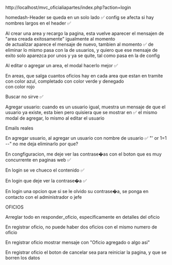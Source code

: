 http://localhost/mvc_oficialiapartes/index.php?action=login

homedash-Header se queda en un solo lado     ✅
config se afecta si hay nombres largos en el header     ✅

Al crear una area y recargo la pagina, esta vuelve aparecer
el mensajen de "area creada exitosamente" igualmente al momento      
de actualizar aparece el mensaje de nuevo, tambien al momento     ✅
de eliminar lo mismo pasa con la de usuarios, y quiero que ese mensaje de exito solo aparezca por unos y ya se quite, tal como pasa en la de config  

Al editar o agregar un area, el modal hacerlo mejor     ✅

En areas, que salga cuantos oficios hay en cada area que estan
en tramite con color azul, completado con color verde y denegado     
con color rojo

Buscar no sirve     ✅

Agregar usuario: cuando es un usuario igual, muestra un mensaje de 
que el usuario ya existe, esta bien pero quisiera que se mostrar en  ✅
el mismo modal de agregar, lo mismo al editar el usuario

Emails reales

En agregar usuario, al agregar un usuario con nombre de usuario  ✅
"' or 1=1 --" no me deja eliminarlo por que?

En congfiguracion, me deje ver las contrase�as con el boton que es 
muy concurrente en paginas web            ✅

En login se ve chueco el contenido       ✅

En login que deje ver la contrase�a     ✅

En login una opcion que si se le olvido su contrase�a, se ponga en
contacto con el administrador o jefe


OFICIOS


Arreglar todo en responder_oficio, especificamente en detalles del oficio

En registrar oficio, no puede haber dos oficios con el mismo numero de oficio

En registrar oficio mostrar mensaje con "Oficio agregado o algo asi"

En registrar oficio el boton de cancelar sea para reiniciar la pagina,
y que se borren los datos